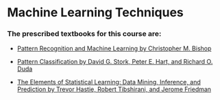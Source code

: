 # Machine Learning Techniques

### The prescribed textbooks for this course are:

- [Pattern Recognition and Machine Learning by Christopher M. Bishop](https://www.microsoft.com/en-us/research/uploads/prod/2006/01/Bishop-Pattern-Recognition-and-Machine-Learning-2006.pdf)

- [Pattern Classification by David G. Stork, Peter E. Hart, and Richard O. Duda](https://github.com/blurrydev/Books-for-IIT-M-Data-Science/raw/main/Machine%20Learning%20Techniques%20(MLT)/Pattern%20Classification%20by%20David%20G.%20Stork%2C%20Peter%20E.%20Hart%2C%20and%20Richard%20O.%20Duda.pdf)

- [The Elements of Statistical Learning: Data Mining, Inference, and Prediction by Trevor Hastie, Robert Tibshirani, and Jerome Friedman](https://github.com/blurrydev/Books-for-IIT-M-Data-Science/raw/main/Machine%20Learning%20Techniques%20(MLT)/The%20Elements%20of%20Statistical%20Learning.pdf)
